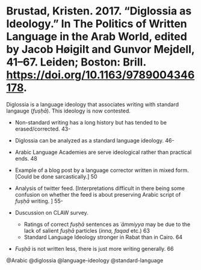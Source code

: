 # Brustad, Kristen. 2017. “Diglossia as Ideology.” In The Politics of Written Language in the Arab World, edited by Jacob Høigilt and Gunvor Mejdell, 41–67. Leiden; Boston: Brill. https://doi.org/10.1163/9789004346178.

Diglossia is a language ideology that associates writing with standard langauge (*fuṣḥā*). This ideology is now contested.

- Non-standard writing has a long history but has tended to be erased/corrected. 43-

- Diglossia can be analyzed as a standard language ideology. 46-

- Arabic Language Academies are serve ideological rather than practical ends. 48

- Example of a blog post by a language corrector written in mixed form. [Could be done sarcastically.] 50

- Analysis of twitter feed. [Interpretations difficult in there being some confusion on whether the feed is about preserving Arabic script of *fuṣḥā* writing. ] 55-

- Duscussion on CLAW survey.
  - Ratings of correct *fuṣḥā* sentences as *ʿāmmiyya* may be due to the lack of salient *fuṣḥā* particles (*inna, faqad* etc.) 63
  - Standard Language Ideology stronger in Rabat than in Cairo. 64

- *Fuṣḥā* is not written less, there is just more writing generally. 66

@Arabic
@diglossia
@language-ideology
@standard-language
